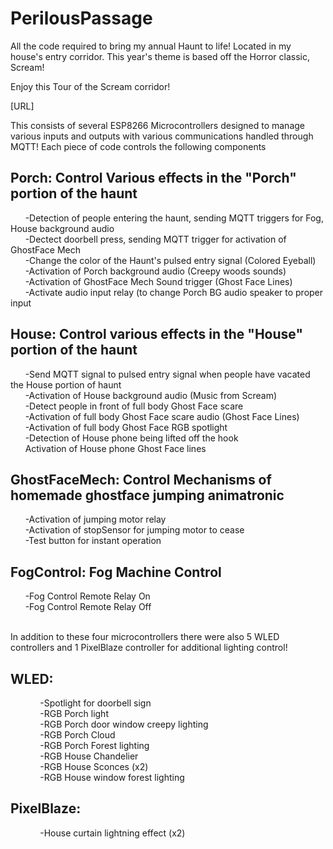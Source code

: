 # PerilousPassage
All the code required to bring my annual Haunt to life! Located in my house's entry corridor. This year's theme is based off the Horror classic, Scream!<br>

Enjoy this Tour of the Scream corridor!<br>

[URL]<br>


This consists of several ESP8266 Microcontrollers designed to manage various inputs and outputs with various communications handled through MQTT!
Each piece of code controls the following components<br>

## Porch: Control Various effects in the "Porch" portion of the haunt<br>
&nbsp;&nbsp;&nbsp;&nbsp;&nbsp;&nbsp;-Detection of people entering the haunt, sending MQTT triggers for Fog, House background audio<br>
&nbsp;&nbsp;&nbsp;&nbsp;&nbsp;&nbsp;-Dectect doorbell press, sending MQTT trigger for activation of GhostFace Mech<br>
&nbsp;&nbsp;&nbsp;&nbsp;&nbsp;&nbsp;-Change the color of the Haunt's pulsed entry signal (Colored Eyeball)<br>
&nbsp;&nbsp;&nbsp;&nbsp;&nbsp;&nbsp;-Activation of Porch background audio (Creepy woods sounds)<br>
&nbsp;&nbsp;&nbsp;&nbsp;&nbsp;&nbsp;-Activation of GhostFace Mech Sound trigger (Ghost Face Lines)<br>
&nbsp;&nbsp;&nbsp;&nbsp;&nbsp;&nbsp;-Activate audio input relay (to change Porch BG audio speaker to proper input<br>

## House: Control various effects in the "House" portion of the haunt<br>
&nbsp;&nbsp;&nbsp;&nbsp;&nbsp;&nbsp;-Send MQTT signal to pulsed entry signal when people have vacated the House portion of haunt<br>
&nbsp;&nbsp;&nbsp;&nbsp;&nbsp;&nbsp;-Activation of House background audio (Music from Scream)<br>
&nbsp;&nbsp;&nbsp;&nbsp;&nbsp;&nbsp;-Detect people in front of full body Ghost Face scare<br>
&nbsp;&nbsp;&nbsp;&nbsp;&nbsp;&nbsp;-Activation of full body Ghost Face scare audio (Ghost Face Lines)<br>
&nbsp;&nbsp;&nbsp;&nbsp;&nbsp;&nbsp;-Activation of full body Ghost Face RGB spotlight<br>
&nbsp;&nbsp;&nbsp;&nbsp;&nbsp;&nbsp;-Detection of House phone being lifted off the hook<br>
&nbsp;&nbsp;&nbsp;&nbsp;&nbsp;&nbsp;Activation of House phone Ghost Face lines<br>

## GhostFaceMech: Control Mechanisms of homemade ghostface jumping animatronic<br>
&nbsp;&nbsp;&nbsp;&nbsp;&nbsp;&nbsp;-Activation of jumping motor relay<br>
&nbsp;&nbsp;&nbsp;&nbsp;&nbsp;&nbsp;-Activation of stopSensor for jumping motor to cease<br>
&nbsp;&nbsp;&nbsp;&nbsp;&nbsp;&nbsp;-Test button for instant operation<br>
  
## FogControl: Fog Machine Control<br>
&nbsp;&nbsp;&nbsp;&nbsp;&nbsp;&nbsp;-Fog Control Remote Relay On<br>
&nbsp;&nbsp;&nbsp;&nbsp;&nbsp;&nbsp;-Fog Control Remote Relay Off<br><br>

In addition to these four microcontrollers there were also 5 WLED controllers and 1 PixelBlaze controller
for additional lighting control!<br>
## WLED: <br>
&nbsp;&nbsp;&nbsp;&nbsp;&nbsp;&nbsp;&nbsp;&nbsp;&nbsp;&nbsp;&nbsp;&nbsp;-Spotlight for doorbell sign<br>
&nbsp;&nbsp;&nbsp;&nbsp;&nbsp;&nbsp;&nbsp;&nbsp;&nbsp;&nbsp;&nbsp;&nbsp;-RGB Porch light <br>
&nbsp;&nbsp;&nbsp;&nbsp;&nbsp;&nbsp;&nbsp;&nbsp;&nbsp;&nbsp;&nbsp;&nbsp;-RGB Porch door window creepy lighting<br>
&nbsp;&nbsp;&nbsp;&nbsp;&nbsp;&nbsp;&nbsp;&nbsp;&nbsp;&nbsp;&nbsp;&nbsp;-RGB Porch Cloud <br>
&nbsp;&nbsp;&nbsp;&nbsp;&nbsp;&nbsp;&nbsp;&nbsp;&nbsp;&nbsp;&nbsp;&nbsp;-RGB Porch Forest lighting<br>
&nbsp;&nbsp;&nbsp;&nbsp;&nbsp;&nbsp;&nbsp;&nbsp;&nbsp;&nbsp;&nbsp;&nbsp;-RGB House Chandelier<br>
&nbsp;&nbsp;&nbsp;&nbsp;&nbsp;&nbsp;&nbsp;&nbsp;&nbsp;&nbsp;&nbsp;&nbsp;-RGB House Sconces (x2)<br>
&nbsp;&nbsp;&nbsp;&nbsp;&nbsp;&nbsp;&nbsp;&nbsp;&nbsp;&nbsp;&nbsp;&nbsp;-RGB House window forest lighting<br>
## PixelBlaze: <br>
&nbsp;&nbsp;&nbsp;&nbsp;&nbsp;&nbsp;&nbsp;&nbsp;&nbsp;&nbsp;&nbsp;&nbsp;-House curtain lightning effect (x2)<br>
